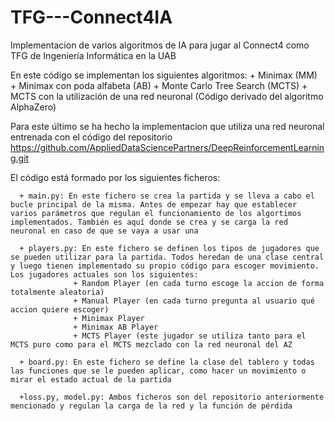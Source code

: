# TFG---Connect4IA
Implementacion de varios algoritmos de IA para jugar al Connect4 como TFG de Ingeniería Informática en la UAB

En este código se implementan los siguientes algoritmos:
      + Minimax (MM)
      + Minimax con poda alfabeta (AB)
      + Monte Carlo Tree Search (MCTS)
      + MCTS con la utilización de una red neuronal (Código derivado del algoritmo AlphaZero)
      
Para este último se ha hecho la implementacion que utiliza una red neuronal entrenada con el código del repositorio https://github.com/AppliedDataSciencePartners/DeepReinforcementLearning.git



El código está formado por los siguientes ficheros:
      
      + main.py: En este fichero se crea la partida y se lleva a cabo el bucle principal de la misma. Antes de empezar hay que establecer varios parámetros que regulan el funcionamiento de los algortimos implementados. También es aquí donde se crea y se carga la red neuronal en caso de que se vaya a usar una
      
      + players.py: En este fichero se definen los tipos de jugadores que se pueden utilizar para la partida. Todos heredan de una clase central y luego tienen implementado su propio código para escoger movimiento. Los jugadores actuales son los siguientes:
                  + Random Player (en cada turno escoge la accion de forma totalmente aleatoria)
                  + Manual Player (en cada turno pregunta al usuario qué accion quiere escoger)
                  + Minimax Player
                  + Minimax AB Player
                  + MCTS Player (este jugador se utiliza tanto para el MCTS puro como para el MCTS mezclado con la red neuronal del AZ
                  
      + board.py: En este fichero se define la clase del tablero y todas las funciones que se le pueden aplicar, como hacer un movimiento o mirar el estado actual de la partida    
      
      +loss.py, model.py: Ambos ficheros son del repositorio anteriormente mencionado y regulan la carga de la red y la función de pérdida
